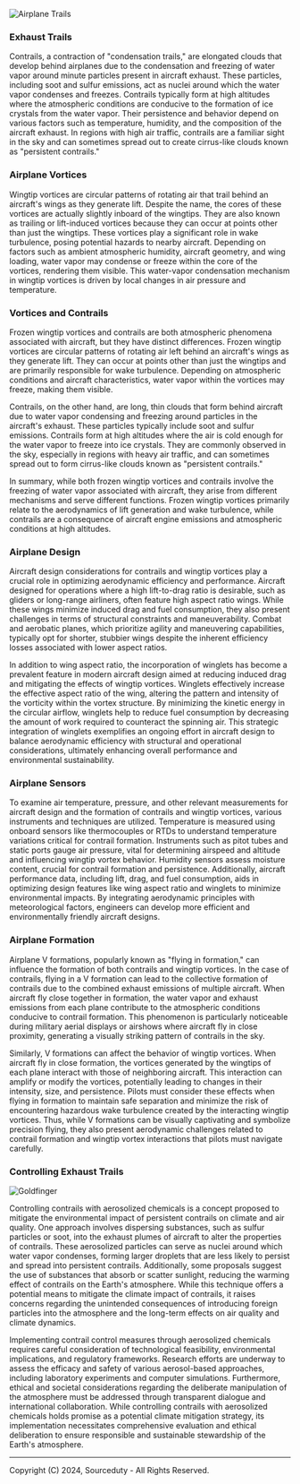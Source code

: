 ![Airplane Trails](https://github.com/sourceduty/Airplane_Contrails/assets/123030236/eea53ea7-628d-4f3a-bdc0-f5d0a5af88d7)

### Exhaust Trails

Contrails, a contraction of "condensation trails," are elongated clouds that develop behind airplanes due to the condensation and freezing of water vapor around minute particles present in aircraft exhaust. These particles, including soot and sulfur emissions, act as nuclei around which the water vapor condenses and freezes. Contrails typically form at high altitudes where the atmospheric conditions are conducive to the formation of ice crystals from the water vapor. Their persistence and behavior depend on various factors such as temperature, humidity, and the composition of the aircraft exhaust. In regions with high air traffic, contrails are a familiar sight in the sky and can sometimes spread out to create cirrus-like clouds known as "persistent contrails."

### Airplane Vortices

Wingtip vortices are circular patterns of rotating air that trail behind an aircraft's wings as they generate lift. Despite the name, the cores of these vortices are actually slightly inboard of the wingtips. They are also known as trailing or lift-induced vortices because they can occur at points other than just the wingtips. These vortices play a significant role in wake turbulence, posing potential hazards to nearby aircraft. Depending on factors such as ambient atmospheric humidity, aircraft geometry, and wing loading, water vapor may condense or freeze within the core of the vortices, rendering them visible. This water-vapor condensation mechanism in wingtip vortices is driven by local changes in air pressure and temperature.

### Vortices and Contrails

Frozen wingtip vortices and contrails are both atmospheric phenomena associated with aircraft, but they have distinct differences. Frozen wingtip vortices are circular patterns of rotating air left behind an aircraft's wings as they generate lift. They can occur at points other than just the wingtips and are primarily responsible for wake turbulence. Depending on atmospheric conditions and aircraft characteristics, water vapor within the vortices may freeze, making them visible.

Contrails, on the other hand, are long, thin clouds that form behind aircraft due to water vapor condensing and freezing around particles in the aircraft's exhaust. These particles typically include soot and sulfur emissions. Contrails form at high altitudes where the air is cold enough for the water vapor to freeze into ice crystals. They are commonly observed in the sky, especially in regions with heavy air traffic, and can sometimes spread out to form cirrus-like clouds known as "persistent contrails."

In summary, while both frozen wingtip vortices and contrails involve the freezing of water vapor associated with aircraft, they arise from different mechanisms and serve different functions. Frozen wingtip vortices primarily relate to the aerodynamics of lift generation and wake turbulence, while contrails are a consequence of aircraft engine emissions and atmospheric conditions at high altitudes.

### Airplane Design

Aircraft design considerations for contrails and wingtip vortices play a crucial role in optimizing aerodynamic efficiency and performance. Aircraft designed for operations where a high lift-to-drag ratio is desirable, such as gliders or long-range airliners, often feature high aspect ratio wings. While these wings minimize induced drag and fuel consumption, they also present challenges in terms of structural constraints and maneuverability. Combat and aerobatic planes, which prioritize agility and maneuvering capabilities, typically opt for shorter, stubbier wings despite the inherent efficiency losses associated with lower aspect ratios.

In addition to wing aspect ratio, the incorporation of winglets has become a prevalent feature in modern aircraft design aimed at reducing induced drag and mitigating the effects of wingtip vortices. Winglets effectively increase the effective aspect ratio of the wing, altering the pattern and intensity of the vorticity within the vortex structure. By minimizing the kinetic energy in the circular airflow, winglets help to reduce fuel consumption by decreasing the amount of work required to counteract the spinning air. This strategic integration of winglets exemplifies an ongoing effort in aircraft design to balance aerodynamic efficiency with structural and operational considerations, ultimately enhancing overall performance and environmental sustainability.

### Airplane Sensors

To examine air temperature, pressure, and other relevant measurements for aircraft design and the formation of contrails and wingtip vortices, various instruments and techniques are utilized. Temperature is measured using onboard sensors like thermocouples or RTDs to understand temperature variations critical for contrail formation. Instruments such as pitot tubes and static ports gauge air pressure, vital for determining airspeed and altitude and influencing wingtip vortex behavior. Humidity sensors assess moisture content, crucial for contrail formation and persistence. Additionally, aircraft performance data, including lift, drag, and fuel consumption, aids in optimizing design features like wing aspect ratio and winglets to minimize environmental impacts. By integrating aerodynamic principles with meteorological factors, engineers can develop more efficient and environmentally friendly aircraft designs.

### Airplane Formation

Airplane V formations, popularly known as "flying in formation," can influence the formation of both contrails and wingtip vortices. In the case of contrails, flying in a V formation can lead to the collective formation of contrails due to the combined exhaust emissions of multiple aircraft. When aircraft fly close together in formation, the water vapor and exhaust emissions from each plane contribute to the atmospheric conditions conducive to contrail formation. This phenomenon is particularly noticeable during military aerial displays or airshows where aircraft fly in close proximity, generating a visually striking pattern of contrails in the sky.

Similarly, V formations can affect the behavior of wingtip vortices. When aircraft fly in close formation, the vortices generated by the wingtips of each plane interact with those of neighboring aircraft. This interaction can amplify or modify the vortices, potentially leading to changes in their intensity, size, and persistence. Pilots must consider these effects when flying in formation to maintain safe separation and minimize the risk of encountering hazardous wake turbulence created by the interacting wingtip vortices. Thus, while V formations can be visually captivating and symbolize precision flying, they also present aerodynamic challenges related to contrail formation and wingtip vortex interactions that pilots must navigate carefully.

### Controlling Exhaust Trails

![Goldfinger](https://github.com/sourceduty/Airplane_Contrails/assets/123030236/a5ed613c-a329-4790-a0d5-6ce173533b32)

Controlling contrails with aerosolized chemicals is a concept proposed to mitigate the environmental impact of persistent contrails on climate and air quality. One approach involves dispersing substances, such as sulfur particles or soot, into the exhaust plumes of aircraft to alter the properties of contrails. These aerosolized particles can serve as nuclei around which water vapor condenses, forming larger droplets that are less likely to persist and spread into persistent contrails. Additionally, some proposals suggest the use of substances that absorb or scatter sunlight, reducing the warming effect of contrails on the Earth's atmosphere. While this technique offers a potential means to mitigate the climate impact of contrails, it raises concerns regarding the unintended consequences of introducing foreign particles into the atmosphere and the long-term effects on air quality and climate dynamics.

Implementing contrail control measures through aerosolized chemicals requires careful consideration of technological feasibility, environmental implications, and regulatory frameworks. Research efforts are underway to assess the efficacy and safety of various aerosol-based approaches, including laboratory experiments and computer simulations. Furthermore, ethical and societal considerations regarding the deliberate manipulation of the atmosphere must be addressed through transparent dialogue and international collaboration. While controlling contrails with aerosolized chemicals holds promise as a potential climate mitigation strategy, its implementation necessitates comprehensive evaluation and ethical deliberation to ensure responsible and sustainable stewardship of the Earth's atmosphere.

***
Copyright (C) 2024, Sourceduty - All Rights Reserved.
